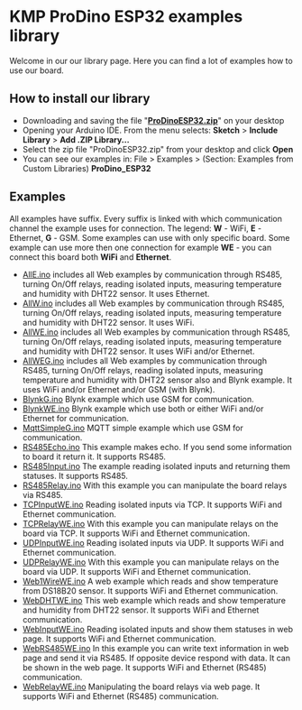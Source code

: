 # KMP ProDino ESP32 examples library

Welcome in our our library page. Here you can find a lot of examples how to use our board.

## How to install our library

 -   
    Downloading and saving the file "**[ProDinoESP32.zip](https://github.com/kmpelectronics/ProDinoESP32/releases/download/2.0.0/ProDinoESP32.zip?raw=true)**" on your desktop
 -     
    Opening your Arduino IDE. From the menu selects:  **Sketch**  >  **Include Library**  >  **Add .ZIP Library...**
 -    
    Select the zip file "ProDinoESP32.zip" from your desktop and click  **Open**
 -    
    You can see our examples in: File > Examples > (Section: Examples from Custom Libraries)  **ProDino_ESP32**
## Examples
All examples have suffix. Every suffix is linked with which communication channel the example uses for connection. The legend: **W** - WiFi, **E** - Ethernet, **G** - GSM. Some examples can use with only specific board. Some example can use more then one connection for example **WE** - you can connect this board both **WiFi** and **Ethernet**.
 - [AllE.ino](https://github.com/kmpelectronics/Arduino/blob/master/ProDinoESP32/src/ProDinoESP32/examples/AllE/AllE.ino) includes all Web examples by communication through RS485, turning On/Off relays, reading isolated inputs, measuring temperature and humidity with DHT22 sensor. It uses Ethernet.
 - [AllW.ino](https://github.com/kmpelectronics/Arduino/blob/master/ProDinoESP32/src/ProDinoESP32/examples/AllW/AllW.ino) includes all Web examples by communication through RS485, turning On/Off relays, reading isolated inputs, measuring temperature and humidity with DHT22 sensor. It uses WiFi.
 - [AllWE.ino](https://github.com/kmpelectronics/Arduino/blob/master/ProDinoESP32/src/ProDinoESP32/examples/AllWE/AllWE.ino) includes all Web examples by communication through RS485, turning On/Off relays, reading isolated inputs, measuring temperature and humidity with DHT22 sensor. It uses WiFi and/or Ethernet.
- [AllWEG.ino](https://github.com/kmpelectronics/Arduino/blob/master/ProDinoESP32/src/ProDinoESP32/examples/AllWEG/AllWEG.ino) includes all Web examples by communication through RS485, turning On/Off relays, reading isolated inputs, measuring temperature and humidity with DHT22 sensor also and Blynk example. It uses WiFi and/or Ethernet and/or GSM (with Blynk). 
- [BlynkG.ino](https://github.com/kmpelectronics/Arduino/blob/master/ProDinoESP32/src/ProDinoESP32/examples/BlynkG/BlynkG.ino) Blynk example which use GSM for communication.
- [BlynkWE.ino](https://github.com/kmpelectronics/Arduino/blob/master/ProDinoESP32/src/ProDinoESP32/examples/BlynkWE/BlynkWE.ino) Blynk example which use both or either WiFi and/or Ethernet for communication.
- [MqttSimpleG.ino](https://github.com/kmpelectronics/Arduino/blob/master/ProDinoESP32/src/ProDinoESP32/examples/MqttSimpleG/MqttSimpleG.ino) MQTT simple example which use GSM for communication.
- [RS485Echo.ino](https://github.com/kmpelectronics/Arduino/blob/master/ProDinoESP32/src/ProDinoESP32/examples/RS485Echo/RS485Echo.ino) This example makes echo. If you send some information to board it return it. It supports RS485.
- [RS485Input.ino](https://github.com/kmpelectronics/Arduino/blob/master/ProDinoESP32/src/ProDinoESP32/examples/RS485Input/RS485Input.ino) The example reading isolated inputs and returning them statuses. It supports RS485.
- [RS485Relay.ino](https://github.com/kmpelectronics/Arduino/blob/master/ProDinoESP32/src/ProDinoESP32/examples/RS485Relay/RS485Relay.ino) With this example you can manipulate the board relays via RS485.
- [TCPInputWE.ino](https://github.com/kmpelectronics/Arduino/blob/master/ProDinoESP32/src/ProDinoESP32/examples/TCPInputWE/TCPInputWE.ino) Reading isolated inputs via TCP. It supports WiFi and Ethernet communication.
- [TCPRelayWE.ino](https://github.com/kmpelectronics/Arduino/blob/master/ProDinoESP32/src/ProDinoESP32/examples/TCPRelayWE/TCPRelayWE.ino) With this example you can manipulate relays on the board via TCP. It supports WiFi and Ethernet communication.
- [UDPInputWE.ino](https://github.com/kmpelectronics/Arduino/blob/master/ProDinoESP32/src/ProDinoESP32/examples/UDPInputWE/UDPInputWE.ino) Reading isolated inputs via UDP. It supports WiFi and Ethernet communication.
- [UDPRelayWE.ino](https://github.com/kmpelectronics/Arduino/blob/master/ProDinoESP32/src/ProDinoESP32/examples/UDPRelayWE/UDPRelayWE.ino) With this example you can manipulate relays on the board via UDP. It supports WiFi and Ethernet communication.
- [Web1WireWE.ino](https://github.com/kmpelectronics/Arduino/blob/master/ProDinoESP32/src/ProDinoESP32/examples/Web1WireWE/Web1WireWE.ino) A web example which reads and show temperature from DS18B20 sensor. It supports WiFi and Ethernet communication.
- [WebDHTWE.ino](https://github.com/kmpelectronics/Arduino/blob/master/ProDinoESP32/src/ProDinoESP32/examples/WebDHTWE/WebDHTWE.ino) This web example which reads and show temperature and humidity from DHT22 sensor. It supports WiFi and Ethernet communication.
- [WebInputWE.ino](https://github.com/kmpelectronics/Arduino/blob/master/ProDinoESP32/src/ProDinoESP32/examples/WebInputWE/WebInputWE.ino) Reading isolated inputs and show them statuses in web page. It supports WiFi and Ethernet communication.
- [WebRS485WE.ino](https://github.com/kmpelectronics/Arduino/blob/master/ProDinoESP32/src/ProDinoESP32/examples/WebRS485WE/WebRS485WE.ino) In this example you can write text information in web page and send it via RS485. If opposite device respond with data. It can be shown in the web page. It supports WiFi and Ethernet (RS485) communication.
- [WebRelayWE.ino](https://github.com/kmpelectronics/Arduino/blob/master/ProDinoESP32/src/ProDinoESP32/examples/WebRelayWE/WebRelayWE.ino) Manipulating the board relays via web page.  It supports WiFi and Ethernet (RS485) communication.